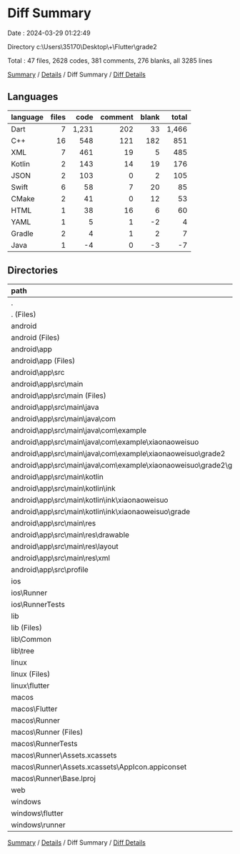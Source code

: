 # Diff Summary

Date : 2024-03-29 01:22:49

Directory c:\\Users\\35170\\Desktop\\+\\Flutter\\grade2

Total : 47 files,  2628 codes, 381 comments, 276 blanks, all 3285 lines

[Summary](results.md) / [Details](details.md) / Diff Summary / [Diff Details](diff-details.md)

## Languages
| language | files | code | comment | blank | total |
| :--- | ---: | ---: | ---: | ---: | ---: |
| Dart | 7 | 1,231 | 202 | 33 | 1,466 |
| C++ | 16 | 548 | 121 | 182 | 851 |
| XML | 7 | 461 | 19 | 5 | 485 |
| Kotlin | 2 | 143 | 14 | 19 | 176 |
| JSON | 2 | 103 | 0 | 2 | 105 |
| Swift | 6 | 58 | 7 | 20 | 85 |
| CMake | 2 | 41 | 0 | 12 | 53 |
| HTML | 1 | 38 | 16 | 6 | 60 |
| YAML | 1 | 5 | 1 | -2 | 4 |
| Gradle | 2 | 4 | 1 | 2 | 7 |
| Java | 1 | -4 | 0 | -3 | -7 |

## Directories
| path | files | code | comment | blank | total |
| :--- | ---: | ---: | ---: | ---: | ---: |
| . | 47 | 2,628 | 381 | 276 | 3,285 |
| . (Files) | 1 | 5 | 1 | -2 | 4 |
| android | 11 | 261 | 34 | 22 | 317 |
| android (Files) | 1 | 0 | 0 | 1 | 1 |
| android\\app | 10 | 261 | 34 | 21 | 316 |
| android\\app (Files) | 1 | 4 | 1 | 1 | 6 |
| android\\app\\src | 9 | 257 | 33 | 20 | 310 |
| android\\app\\src\\main | 8 | 258 | 33 | 20 | 311 |
| android\\app\\src\\main (Files) | 1 | 14 | 1 | -1 | 14 |
| android\\app\\src\\main\\java | 1 | -4 | 0 | -3 | -7 |
| android\\app\\src\\main\\java\\com | 1 | -4 | 0 | -3 | -7 |
| android\\app\\src\\main\\java\\com\\example | 1 | -4 | 0 | -3 | -7 |
| android\\app\\src\\main\\java\\com\\example\\xiaonaoweisuo | 1 | -4 | 0 | -3 | -7 |
| android\\app\\src\\main\\java\\com\\example\\xiaonaoweisuo\\grade2 | 1 | -4 | 0 | -3 | -7 |
| android\\app\\src\\main\\java\\com\\example\\xiaonaoweisuo\\grade2\\grade2 | 1 | -4 | 0 | -3 | -7 |
| android\\app\\src\\main\\kotlin | 2 | 143 | 14 | 19 | 176 |
| android\\app\\src\\main\\kotlin\\ink | 2 | 143 | 14 | 19 | 176 |
| android\\app\\src\\main\\kotlin\\ink\\xiaonaoweisuo | 2 | 143 | 14 | 19 | 176 |
| android\\app\\src\\main\\kotlin\\ink\\xiaonaoweisuo\\grade | 2 | 143 | 14 | 19 | 176 |
| android\\app\\src\\main\\res | 4 | 105 | 18 | 5 | 128 |
| android\\app\\src\\main\\res\\drawable | 2 | 12 | 0 | 2 | 14 |
| android\\app\\src\\main\\res\\layout | 1 | 84 | 8 | 2 | 94 |
| android\\app\\src\\main\\res\\xml | 1 | 9 | 10 | 1 | 20 |
| android\\app\\src\\profile | 1 | -1 | 0 | 0 | -1 |
| ios | 3 | 20 | 2 | 7 | 29 |
| ios\\Runner | 2 | 13 | 0 | 3 | 16 |
| ios\\RunnerTests | 1 | 7 | 2 | 4 | 13 |
| lib | 7 | 1,231 | 202 | 33 | 1,466 |
| lib (Files) | 4 | 522 | 109 | 22 | 653 |
| lib\\Common | 1 | 0 | 0 | 2 | 2 |
| lib\\tree | 2 | 709 | 93 | 9 | 811 |
| linux | 6 | 122 | 27 | 44 | 193 |
| linux (Files) | 3 | 86 | 18 | 27 | 131 |
| linux\\flutter | 3 | 36 | 9 | 17 | 62 |
| macos | 6 | 450 | 5 | 16 | 471 |
| macos\\Flutter | 1 | 12 | 3 | 4 | 19 |
| macos\\Runner | 4 | 431 | 0 | 8 | 439 |
| macos\\Runner (Files) | 2 | 20 | 0 | 6 | 26 |
| macos\\RunnerTests | 1 | 7 | 2 | 4 | 13 |
| macos\\Runner\\Assets.xcassets | 1 | 68 | 0 | 1 | 69 |
| macos\\Runner\\Assets.xcassets\\AppIcon.appiconset | 1 | 68 | 0 | 1 | 69 |
| macos\\Runner\\Base.lproj | 1 | 343 | 0 | 1 | 344 |
| web | 2 | 73 | 16 | 7 | 96 |
| windows | 11 | 466 | 94 | 149 | 709 |
| windows\\flutter | 3 | 38 | 9 | 17 | 64 |
| windows\\runner | 8 | 428 | 85 | 132 | 645 |

[Summary](results.md) / [Details](details.md) / Diff Summary / [Diff Details](diff-details.md)